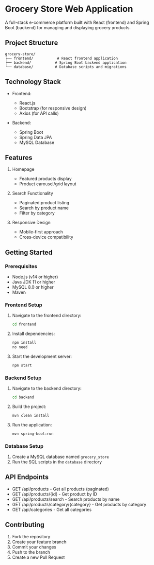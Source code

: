 # Grocery Store Web Application

A full-stack e-commerce platform built with React (frontend) and Spring Boot (backend) for managing and displaying grocery products.

## Project Structure

```
grocery-store/
├── frontend/           # React frontend application
├── backend/           # Spring Boot backend application
└── database/          # Database scripts and migrations
```

## Technology Stack

- Frontend:
  - React.js
  - Bootstrap (for responsive design)
  - Axios (for API calls)

- Backend:
  - Spring Boot
  - Spring Data JPA
  - MySQL Database

## Features

1. Homepage
   - Featured products display
   - Product carousel/grid layout

2. Search Functionality
   - Paginated product listing
   - Search by product name
   - Filter by category

3. Responsive Design
   - Mobile-first approach
   - Cross-device compatibility

## Getting Started

### Prerequisites

- Node.js (v14 or higher)
- Java JDK 11 or higher
- MySQL 8.0 or higher
- Maven

### Frontend Setup

1. Navigate to the frontend directory:
   ```bash
   cd frontend
   ```

2. Install dependencies:
   ```bash
   npm install
   no need
   ```

3. Start the development server:
   ```bash
   npm start
   ```

### Backend Setup

1. Navigate to the backend directory:
   ```bash
   cd backend
   ```

2. Build the project:
   ```bash
   mvn clean install
   ```

3. Run the application:
   ```bash
   mvn spring-boot:run
   ```

### Database Setup

1. Create a MySQL database named `grocery_store`
2. Run the SQL scripts in the `database` directory

## API Endpoints

- GET /api/products - Get all products (paginated)
- GET /api/products/{id} - Get product by ID
- GET /api/products/search - Search products by name
- GET /api/products/category/{category} - Get products by category
- GET /api/categories - Get all categories

## Contributing

1. Fork the repository
2. Create your feature branch
3. Commit your changes
4. Push to the branch
5. Create a new Pull Request 